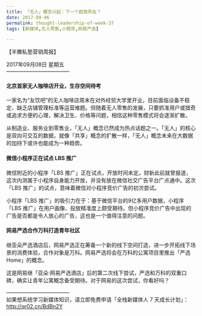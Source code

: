 ```yaml
---
title: 「无人」概念兴起：下一个趋势所在？
date: 2017-09-06
permalink: thought-leadership-of-week-37
tags: [新媒体,无人零售,小程序,网易严选]

---
```


【半撇私塾营销周报】

2017年09月08日 星期五  
————————————
#### 北京首家无人咖啡店开业，生存空间待考

一家名为“友饮吧”的无人咖啡店周末在对外经贸大学里开业，目前面临设备不稳定、缺乏店铺管理标准等运营难题。但随着无人零售的发展，只要抓准用户或猎奇或追求方便的心理，解决卫生、价格等问题，相信这种零售模式将会逐渐扩散。

从制造业、服务业到零售业，「无人」概念已然成为热点话题之一。「无人」的核心是双向可交互的数据，就像「共享」概念的扩散一样，「无人」概念未来在大数据的加持下或许也能成为一种趋势。

#### 微信小程序正在试点 LBS 推广 

微信附近的小程序「LBS 推广」正在试点，开放时间未定。财新此前就曾报道，这次内测属于小程序自身能力开放，并没有放在微信社交广告平台广点通中。这次「LBS 推广」的试点，意味着微信对小程序竞价广告的初次尝试。

小程序「LBS 推广」的吸引力在于：基于微信平台的9亿多用户数据，小程序「LBS 推广」在用户画像、投放精准度上颇受期待。但小程序竞价广告中出现的广告是否都是令人放心的广告，这也是一个值得注意的问题。

#### 网易严选合作万科打造青年社区

继亚朵严选酒店后，网易严选正在筹备一个新的线下空间打造，进一步开拓线下场景的消费体验，合作对象是万科。网易严选将会在万科的公寓项目里推出「严选 Home」的概念。

这是网易继「亚朵·网易严选酒店」后的第二次线下尝试，严选和万科的双重口碑，确实让青年公寓概念备受期待。对于网易的这次尝试，你看好吗？


————————————  
如果想系统学习新媒体知识，请立即免费申请「全栈新媒体人 7 天成长计划」：http://qr02.cn/BdBn2Y

